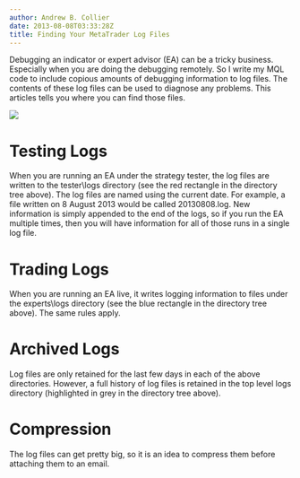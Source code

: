 ```yaml
---
author: Andrew B. Collier
date: 2013-08-08T03:33:28Z
title: Finding Your MetaTrader Log Files
---
```


Debugging an indicator or expert advisor (EA) can be a tricky business. Especially when you are doing the debugging remotely. So I write my MQL code to include copious amounts of debugging information to log files. The contents of these log files can be used to diagnose any problems. This articles tells you where you can find those files.

<img src="/img/2013/08/metatrader-folder-structure.png" >

# Testing Logs

When you are running an EA under the strategy tester, the log files are written to the tester\logs directory (see the red rectangle in the directory tree above). The log files are named using the current date. For example, a file written on 8 August 2013 would be called 20130808.log. New information is simply appended to the end of the logs, so if you run the EA multiple times, then you will have information for all of those runs in a single log file.

# Trading Logs

When you are running an EA live, it writes logging information to files under the experts\logs directory (see the blue rectangle in the directory tree above). The same rules apply.

# Archived Logs

Log files are only retained for the last few days in each of the above directories. However, a full history of log files is retained in the top level logs directory (highlighted in grey in the directory tree above).

# Compression

The log files can get pretty big, so it is an idea to compress them before attaching them to an email.
